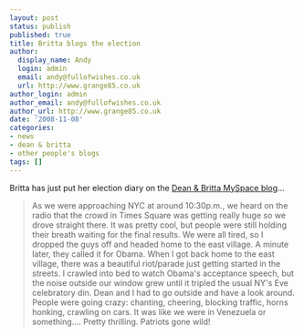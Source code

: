 ```yaml
---
layout: post
status: publish
published: true
title: Britta blogs the election
author:
  display_name: Andy
  login: admin
  email: andy@fullofwishes.co.uk
  url: http://www.grange85.co.uk
author_login: admin
author_email: andy@fullofwishes.co.uk
author_url: http://www.grange85.co.uk
date: '2008-11-08'
categories:
- news
- dean & britta
- other people's blogs
tags: []
---
```

<p>Britta has just put her election diary on the <a href="http://blog.myspace.com/index.cfm?fuseaction=blog.view&friendID=23842982&blogID=447330277">Dean & Britta MySpace blog</a>...</p>
<blockquote><p>As we were approaching NYC at around 10:30p.m., we heard on the radio that the crowd in Times Square was getting really huge so we drove straight there. It was pretty cool, but people were still holding their breath waiting for the final results. We were all tired, so I dropped the guys off and headed home to the east village. A minute later, they called it for Obama. When I got back home to the east village, there was a beautiful riot/parade just getting started in the streets. I crawled into bed to watch Obama's acceptance speech, but the noise outside our window grew until it tripled the usual NY's Eve celebratory din. Dean and I had to go outside and have a look around. People were going crazy: chanting, cheering, blocking traffic, horns honking, crawling on cars. It was like we were in Venezuela or something.... Pretty thrilling. Patriots gone wild!</p></blockquote>
